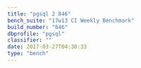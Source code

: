 ```yaml
---
title: "pgsql 2 846"
bench_suite: "17w13 CI Weekly Benchmark"
build_number: "846"
dbprofile: "pgsql"
classifier: ""
date: 2017-03-27T04:30:33
type: "bench"
---
```

